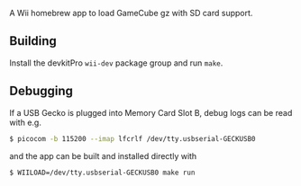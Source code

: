 A Wii homebrew app to load GameCube gz with SD card support.

## Building

Install the devkitPro `wii-dev` package group and run `make`.

## Debugging

If a USB Gecko is plugged into Memory Card Slot B, debug logs can be read with e.g.

```sh
$ picocom -b 115200 --imap lfcrlf /dev/tty.usbserial-GECKUSB0
```

and the app can be built and installed directly with

```sh
$ WIILOAD=/dev/tty.usbserial-GECKUSB0 make run
```
